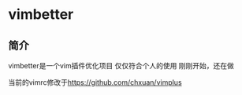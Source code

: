 # vimbetter
## 简介
vimbetter是一个vim插件优化项目
仅仅符合个人的使用
刚刚开始，还在做

当前的vimrc修改于<https://github.com/chxuan/vimplus>
